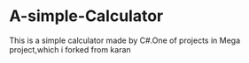 # A-simple-Calculator
This is a simple calculator made by C#.One of projects in Mega project,which i forked from karan
